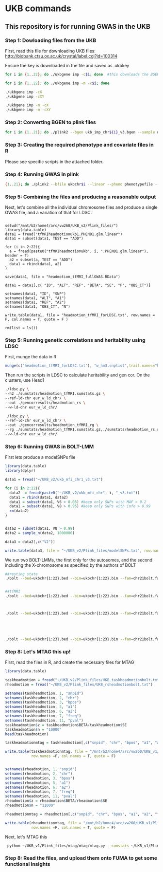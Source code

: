 # UKB commands
## This repository is for running GWAS in the UKB

### Step 1: Dowloading files from the UKB

First, read this file for downloading UKB files: http://biobank.ctsu.ox.ac.uk/crystal/label.cgi?id=100314

Ensure the key is downloaded in the file and saved as .ukbkey

```bash
for i in {1..22}; do ./ukbgene imp -c$i; done  #this downloads the BGEN files

for i in {1..22}; do ./ukbgene imp -m -c$i; done

./ukbgene imp -cX
./ukbgene imp -cXY

./ukbgene imp -m -cX
./ukbgene imp -m -cXY
```



### Step 2: Converting BGEN to plink files

```bash
for i in {1..21}; do ./plink2 --bgen ukb_imp_chr${i}_v3.bgen --sample ukb20904_imp_chr${i}_v3_s487334.sample --make-bed -out ukbchr${i} --maf 0.01 --geno 0.05 --threads 10 --hwe 0.000001 --mind 0.05; done

```

### Step 3: Creating the required phenotype and covariate files in R

Please see specific scripts in the attached folder.



### Step 4: Running GWAS in plink

```bash
{1..21}; do ./plink2 --bfile ukbchr$i --linear --pheno phenotypefile --covar covariatefile --out outfilename$i --threads 20; done

```



### Step 5: Combining the files and producing a reasonable output

Next, let's combine all the individual chromosome files and produce a single GWAS file, and a variation of that for LDSC.
```{R}

setwd("/mnt/b2/home4/arc/vw260/UKB_v2/Plink_files/")
library(data.table)
data1 = fread("tfMRIheadmotionukb1.PHENO1.glm.linear")
data1 = subset(data1, TEST == "ADD")

for (i in 2:22){
  a = fread(paste0("tfMRIheadmotionukb", i, ".PHENO1.glm.linear"), header = T)
  a2 = subset(a, TEST == "ADD")
  data1 = rbind(data1, a2)
}

save(data1, file = "headmotion_tfMRI_fullGWAS.RData")

data1 = data1[,c( "ID", "ALT", "REF", "BETA", "SE", "P", "OBS_CT")]

setnames(data1, "ID", "SNP")
setnames(data1, "ALT", "A1")
setnames(data1, "REF", "A2")
setnames(data1, "OBS_CT", "N")

write.table(data1, file = "headmotion_tfMRI_forLDSC.txt", row.names = F, col.names = T, quote = F )

rm(list = ls())

```

### Step 5: Running genetic correlations and heritability using LDSC

First,  munge the data in R
```R
munge(c("headmotion_tfMRI_forLDSC.txt"), "w_hm3.snplist",trait.names="headmotion_tfMRI", c(9966), info.filter = 0.9, maf.filter = 0.01)
```

Then run the scripts in LDSC to calculate heritability and gen cor. On the clusters, use Head1

```bash
./ldsc.py \
--h2 ./sumstats/headmotion_tfMRI.sumstats.gz \
--ref-ld-chr eur_w_ld_chr/ \
--out ./gencorresults/headmotion_rs \
--w-ld-chr eur_w_ld_chr/ 

./ldsc.py \
--ref-ld-chr eur_w_ld_chr/ \
--out ./gencorresults/headmotion_tfMRI_rg \
--rg ./sumstats/headmotion_tfMRI.sumstats.gz,./sumstats/headmotion_rs.sumstats.gz,./sumstats/scz3.sumstats,./sumstats/adhd2.sumstats,./sumstats/autsim_ipsych.sumstats,./sumstats/sniekerscognition.sumstats,./sumstats/chronotype.sumstats,./sumstats/anorexia3.sumstats,./sumstats/edu2.sumstats,./sumstats/BPD.sumstats,./sumstats/SWB.sumstats,./sumstats/ICV.sumstats,./sumstats/neuroticism.sumstats,./sumstats/alzheimers.sumstats,./anxietycc.sumstats \
--w-ld-chr eur_w_ld_chr/ 

```


### Step 6: Running GWAS in BOLT-LMM

First lets produce a modelSNPs file
```R
library(data.table)
library(dplyr)

data1 = fread("~/UKB_v2/ukb_mfi_chr1_v3.txt")

for (i in 2:22){
  data2  = fread(paste0("~/UKB_v2/ukb_mfi_chr", i, "_v3.txt"))
  data1 = rbind(data1, data2)
  data1 = subset(data1, V6 > 0.05) #keep only SNPs with MAF > 0.2
  data1 = subset(data1, V8 > 0.95) #keep only SNPs with info > 0.99
  rm(data2)
}


data2 = subset(data1, V8 > 0.99)
data2 = sample_n(data2, 1000000)

data3 = data2[,c("V2")]

write.table(data3, file = "~/UKB_v2/Plink_files/modelSNPs.txt", row.names = F, col.names = T, quote = F)
```

We run two BOLT-LMMs, the first only for the autosomes, and the second including the X-chromosome as specified by the authors of BOLT
```bash
##resting state
./bolt --bed=ukbchr{1:22}.bed --bim=ukbchr{1:22}.bim --fam=chr21bolt.fam --phenoFile=headmotionphenobolt.txt --phenoCol=rs_headmotion --covarFile=headmotioncovarbolt.txt --covarCol=f.22000.0.0 --covarCol=f.22001.0.0 --qCovarCol=f.22009.0.{1..20} --qCovarCol=f.21003.2.0 --covarCol=f.54.2.0 --covarMaxLevels=200 --lmm --LDscoresFile=LDSCORE.1000G_EUR.tab.gz --geneticMapFile=genetic_map_hg19_withX.txt.gz --lmmForceNonInf --numThreads=10 --statsFile=UKB_rsheadmotionbolt.txt --remove=headmotionremovebolt.txt --modelSnps=modelSNPs.txt


##tfMRI
./bolt --bed=ukbchr{1:22}.bed --bim=ukbchr{1:22}.bim --fam=chr21bolt.fam --phenoFile=taskheadmotionphenobolt.txt --phenoCol=t_headmotion --covarFile=taskheadmotioncovarbolt.txt --covarCol=f.22000.0.0 --covarCol=f.22001.0.0 --qCovarCol=f.22009.0.{1..20} --qCovarCol=f.21003.2.0 --covarCol=f.54.2.0 --covarMaxLevels=200 --lmm --LDscoresFile=LDSCORE.1000G_EUR.tab.gz --geneticMapFile=genetic_map_hg19_withX.txt.gz --lmmForceNonInf --numThreads=20 --statsFile=UKB_taskheadmotionbolt_v2.txt --remove=taskheadmotionremovebolt.txt --modelSnps=modelSNPs.txt



./bolt --bed=ukbchr{1:22}.bed --bim=ukbchr{1:22}.bim --fam=chr21bolt.fam --phenoFile=headmotionphenobolt.txt --phenoCol=rs_headmotion --covarFile=headmotioncovarbolt.txt --covarCol=f.22000.0.0 --covarCol=f.22001.0.0 --qCovarCol=f.22009.0.{1..20} --qCovarCol=f.21003.2.0 --covarCol=f.54.2.0 --covarMaxLevels=200 --lmm --LDscoresFile=LDSCORE.1000G_EUR.tab.gz --geneticMapFile=genetic_map_hg19_withX.txt.gz --lmmForceNonInf --numThreads=10 --statsFile=UKB_rsheadmotionbolt.txt --remove=headmotionremovebolt.txt --modelSnps=modelSNPs.txt





./bolt --bed=ukbchr{1:23}.bed --bim=ukbchr{1:23}.bim --fam=chr21bolt.fam --phenoFile=headmotionphenobolt.txt --phenoCol=rs_headmotion --covarFile=headmotioncovarbolt.txt --covarCol=f.22000.0.0 --covarCol=f.22001.0.0 --qCovarCol=f.22009.0.{1..20} --qCovarCol=f.34.0.0 --covarMaxLevels=200 --lmm --LDscoresFile=LDSCORE.1000G_EUR.tab.gz --geneticMapFile=genetic_map_hg19_withX.txt.gz --lmmForceNonInf --numThreads=10 --statsFile=UKB_rsheadmotionbolt_X.txt --remove=headmotionremovebolt.txt --modelSnps=modelSNPs.txt
```


### Step 8: Let's MTAG this up!

First, read the files in R, and create the necessary files for MTAG

```R
library(data.table)

taskheadmotion = fread("~/UKB_v2/Plink_files/UKB_taskheadmotionbolt.txt")
rheadmotion = fread("~/UKB_v2/Plink_files/UKB_rsheadmotionbolt.txt")

setnames(taskheadmotion, 1, "snpid")
setnames(taskheadmotion, 2, "chr")
setnames(taskheadmotion, 3, "bpos")
setnames(taskheadmotion, 5, "a1")
setnames(taskheadmotion, 6, "a2")
setnames(taskheadmotion, 7, "freq")
setnames(taskheadmotion, 11, "pval")
taskheadmotion$z = taskheadmotion$BETA/taskheadmotion$SE
taskheadmotion$n = "10000"
head(taskheadmotion)

taskheadmotionmtag = taskheadmotion[,c("snpid", "chr", "bpos", "a1", "a2", "freq", "z","pval", "n")]

write.table(taskheadmotionmtag, file = "/mnt/b2/home4/arc/vw260/UKB_v1/Plink_files/mtag/mtag/taskheadmotionmtag.txt",
            row.names =F, col.names = T, quote = F)


setnames(rheadmotion, 1, "snpid")
setnames(rheadmotion, 2, "chr")
setnames(rheadmotion, 3, "bpos")
setnames(rheadmotion, 5, "a1")
setnames(rheadmotion, 6, "a2")
setnames(rheadmotion, 7, "freq")
setnames(rheadmotion, 11, "pval")
rheadmotion$z = rheadmotion$BETA/rheadmotion$SE
rheadmotion$n = "11000"

rheadmotionmtag = rheadmotion[,c("snpid", "chr", "bpos", "a1", "a2", "freq", "z", "pval", "n")]

write.table(rheadmotionmtag, file = "/mnt/b2/home4/arc/vw260/UKB_v1/Plink_files/mtag/mtag/rheadmotionmtag.txt",
            row.names =F, col.names = T, quote = F)

```

Next, let's MTAG this

```bash
 python ~/UKB_v1/Plink_files/mtag/mtag/mtag.py --sumstats ~/UKB_v1/Plink_files/mtag/mtag/rheadmotionmtag.txt,~/UKB_v1/Plink_files/mtag/mtag/taskheadmotionmtag.txt --out ~/UKB_v1/Plink_files/mtag/mtag/rntheadmotionboltmtag --n_min 0.0 --stream_stdout &
```

### Step 8: Read the files, and upload them onto FUMA to get some functional insights

```


```

